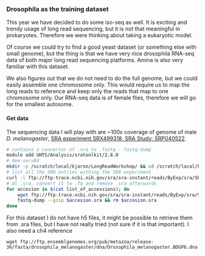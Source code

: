 ### Drosophila as the training dataset

This year we have decided to do some iso-seq as well. It is exciting and trendy usage of long read sequencing, but it is not that meaningful in prokaryotes.
Therefore we were thinking about taking a eukaryotic model.

Of course we could try to find a good yeast dataset (or something else with small genome),
but the thing is that we have very nice drosophila RNA-seq data of both major long read sequencing platforms.
Amina is also very familiar with this dataset.

We also figures out that we do not need to do the full genome, but we could easily assemble one chromosome only.
This would require us to map the long reads to reference and keep only the reads that map to one chromosome only.
Our RNA-seq data is of female flies, therefore we will go for the smallest autosome.

#### Get data

The sequencing data I will play with are ~100x coverage of genome of male _D. melanogaster_, [SRA experiment
SRX499318, SRA Study: SRP040522](https://www.ncbi.nlm.nih.gov/Traces/study/?acc=SRX499318).

```bash
# contains a convertor of .sra to .fastq - fastq-dump
module add UHTS/Analysis/sratoolkit/2.8.0
# dee-serv04
mkdir -p /scratch/local/kjaron/LongReadWorkshop/ && cd /scratch/local/kjaron/LongReadWorkshop/
# list all the SRR entries withing the SRX experiment
curl -l ftp://ftp-trace.ncbi.nih.gov/sra/sra-instant/reads/ByExp/sra/SRX/SRX499/SRX499318/ > list_of_accessions
# dl .sra, convert it to .fq and remove .sra afterwards
for accesion in $(cat list_of_accessions); do
    wget ftp://ftp-trace.ncbi.nih.gov/sra/sra-instant/reads/ByExp/sra/SRX/SRX499/SRX499318/$accesion/$accesion.sra
    fastq-dump --gzip $accesion.sra && rm $accesion.sra
done
```

For this dataset I do not have h5 files, it might be possible to retrieve them from .sra files, but I have not really tried (not sure if it is that important). I also need a ch4 reference

```
wget ftp://ftp.ensemblgenomes.org/pub/metazoa/release-36/fasta/drosophila_melanogaster/dna/Drosophila_melanogaster.BDGP6.dna.chromosome.4.fa.gz
```
